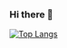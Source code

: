 ### Hi there 👋

[![Top Langs](https://github-readme-stats.vercel.app/api/top-langs/?username=DanyloM73&layout=pie&theme=codeSTACKr        )](https://github.com/anuraghazra/github-readme-stats)

